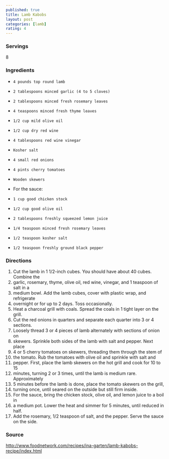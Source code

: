 ```yaml
---
published: true
title: Lamb Kabobs
layout: post
categories: [lamb]
rating: 4
---
```

### Servings
8

### Ingredients

-     4 pounds top round lamb
-     2 tablespoons minced garlic (4 to 5 cloves)
-     2 tablespoons minced fresh rosemary leaves
-     4 teaspoons minced fresh thyme leaves
-     1/2 cup mild olive oil
-     1/2 cup dry red wine
-     4 tablespoons red wine vinegar
-     Kosher salt
-     4 small red onions
-     4 pints cherry tomatoes
-     Wooden skewers

- For the sauce:

-     1 cup good chicken stock
-     1/2 cup good olive oil
-     2 tablespoons freshly squeezed lemon juice
-     1/4 teaspoon minced fresh rosemary leaves
-     1/2 teaspoon kosher salt
-     1/2 teaspoon freshly ground black pepper


### Directions
1. Cut the lamb in 1 1/2-inch cubes. You should have about 40 cubes. Combine the
2. garlic, rosemary, thyme, olive oil, red wine, vinegar, and 1 teaspoon of salt in a
3. medium bowl. Add the lamb cubes, cover with plastic wrap, and refrigerate
4. overnight or for up to 2 days. Toss occasionally.
5. Heat a charcoal grill with coals. Spread the coals in 1 tight layer on the grill.
6. Cut the red onions in quarters and separate each quarter into 3 or 4 sections.
7. Loosely thread 3 or 4 pieces of lamb alternately with sections of onion on
8. skewers. Sprinkle both sides of the lamb with salt and pepper. Next place
9. 4 or 5 cherry tomatoes on skewers, threading them through the stem of
10. the tomato. Rub the tomatoes with olive oil and sprinkle with salt and
11. pepper. First, place the lamb skewers on the hot grill and cook for 10 to 15
12. minutes, turning 2 or 3 times, until the lamb is medium rare. Approximately
13. 5 minutes before the lamb is done, place the tomato skewers on the grill,
14. turning once, until seared on the outside but still firm inside.
15. For the sauce, bring the chicken stock, olive oil, and lemon juice to a boil in
16. a medium pot. Lower the heat and simmer for 5 minutes, until reduced in half.
17. Add the rosemary, 1/2 teaspoon of salt, and the pepper. Serve the sauce on the side.

### Source
<a href="http://www.foodnetwork.com/recipes/ina-garten/lamb-kabobs-recipe/index.html" target="new">http://www.foodnetwork.com/recipes/ina-garten/lamb-kabobs-recipe/index.html</a>
